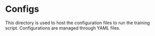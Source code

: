 # Configs

This directory is used to host the configuration files to run the training script.
Configurations are managed through YAML files.